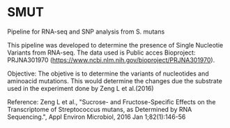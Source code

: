 # SMUT
Pipeline for RNA-seq and SNP analysis from S. mutans

This pipeline was developed to determine the presence of Single Nucleotie Variants from RNA-seq. The data used is Public acces Bioproject: PRJNA301970 (https://www.ncbi.nlm.nih.gov/bioproject/PRJNA301970). 

Objective: The objetive is to determine the variants of nucleotides and aminoacid mutations. This would determine the changes due the substrate used in the experiment done by Zeng L et al.(2016)


Reference:
Zeng L et al., "Sucrose- and Fructose-Specific Effects on the Transcriptome of Streptococcus mutans, as Determined by RNA Sequencing.", Appl Environ Microbiol, 2016 Jan 1;82(1):146-56
